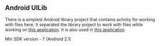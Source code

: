 ## Android UILib 

There is a simplest Android library project that contains activity for working with files here. 
It separated the library project to work with files while working on [this application][1].
It is also used in [this application][2] 

Min SDK version - 7 (Android 2.1)


[1]: https://play.google.com/store/apps/details?id=alisovets.prog.dictionarycards

[2]: https://play.google.com/store/apps/details?id=alisovets.app.filemanager

